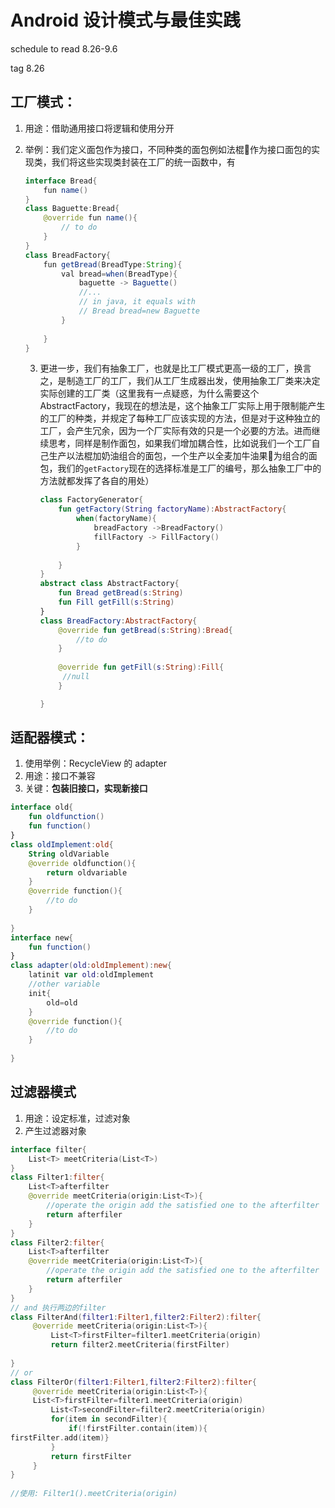 # Android 设计模式与最佳实践

schedule to read 8.26-9.6

tag 8.26

## 工厂模式：

1. 用途：借助通用接口将逻辑和使用分开

2. 举例：我们定义面包作为接口，不同种类的面包例如法棍🥖作为接口面包的实现类，我们将这些实现类封装在工厂的统一函数中，有

   ``` java
   interface Bread{
       fun name()
   }
   class Baguette:Bread{
       @override fun name(){
           // to do 
       }
   }
   class BreadFactory{
       fun getBread(BreadType:String){
           val bread=when(BreadType){
               baguette -> Baguette()
               //...
               // in java, it equals with
               // Bread bread=new Baguette
           }
           
       }
   }
   ```

   3. 更进一步，我们有抽象工厂，也就是比工厂模式更高一级的工厂，换言之，是制造工厂的工厂，我们从工厂生成器出发，使用抽象工厂类来决定实际创建的工厂类（这里我有一点疑惑，为什么需要这个AbstractFactory，我现在的想法是，这个抽象工厂实际上用于限制能产生的工厂的种类，并规定了每种工厂应该实现的方法，但是对于这种独立的工厂，会产生冗余，因为一个厂实际有效的只是一个必要的方法。进而继续思考，同样是制作面包，如果我们增加耦合性，比如说我们一个工厂自己生产以法棍加奶油组合的面包，一个生产以全麦加牛油果🥑为组合的面包，我们的`getFactory`现在的选择标准是工厂的编号，那么抽象工厂中的方法就都发挥了各自的用处）

      ``` kotlin
      class FactoryGenerator{
          fun getFactory(String factoryName):AbstractFactory{
              when(factoryName){
                  breadFactory ->BreadFactory()
                  fillFactory -> FillFactory()
              }
              
          }
      }
      abstract class AbstractFactory{
          fun Bread getBread(s:String)
          fun Fill getFill(s:String)
      }
      class BreadFactory:AbstractFactory{
          @override fun getBread(s:String):Bread{
              //to do
          }
          
          @override fun getFill(s:String):Fill{
           //null
          }
      
      }
      ```

      

## 适配器模式：

1.  使用举例：RecycleView 的 adapter
2.  用途：接口不兼容
3.  关键：**包装旧接口，实现新接口**

``` kotlin
interface old{
    fun oldfunction()
    fun function()
}
class oldImplement:old{
    String oldVariable
    @override oldfunction(){
        return oldvariable
    }
    @override function(){
        //to do
    }
    
}
interface new{
    fun function()
}
class adapter(old:oldImplement):new{
    latinit var old:oldImplement
    //other variable  
    init{
        old=old
    }
    @override function(){
        //to do
    }
    
}

```

## 过滤器模式

1. 用途：设定标准，过滤对象
2. 产生过滤器对象

``` kotlin
interface filter{
    List<T> meetCriteria(List<T>)
}
class Filter1:filter{
    List<T>afterfilter
    @override meetCriteria(origin:List<T>){
        //operate the origin add the satisfied one to the afterfilter
        return afterfiler
    }
}
class Filter2:filter{
    List<T>afterfilter
    @override meetCriteria(origin:List<T>){
        //operate the origin add the satisfied one to the afterfilter
        return afterfiler
    }
}
// and 执行两边的filter
class FilterAnd(filter1:Filter1,filter2:Filter2):filter{
     @override meetCriteria(origin:List<T>){
         List<T>firstFilter=filter1.meetCriteria(origin)
         return filter2.meetCriteria(firstFilter)
    
}
// or 
class FilterOr(filter1:Filter1,filter2:Filter2):filter{
     @override meetCriteria(origin:List<T>){
     List<T>firstFilter=filter1.meetCriteria(origin)
         List<T>secondFilter=filter2.meetCriteria(origin)
         for(item in secondFilter){
             if(!firstFilter.contain(item)){
firstFilter.add(item)}
         }
         return firstFilter
     }
}
    
//使用: Filter1().meetCriteria(origin)
```


